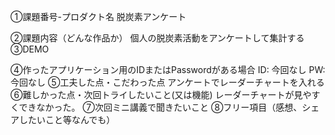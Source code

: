 ①課題番号-プロダクト名
脱炭素アンケート

②課題内容（どんな作品か）
個人の脱炭素活動をアンケートして集計する
③DEMO

④作ったアプリケーション用のIDまたはPasswordがある場合
ID: 今回なし
PW: 今回なし
⑤工夫した点・こだわった点
アンケートでレーダーチャートを入れる
⑥難しかった点・次回トライしたいこと(又は機能)
レーダーチャートが見やすくできなかった。
⑦次回ミニ講義で聞きたいこと
⑧フリー項目（感想、シェアしたいこと等なんでも）

